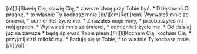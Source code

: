 [ol][li]Sławię Cię, sławię Cię, * zawsze chcę przy Tobie być. * Dziękować Ci pragnę, * to właśnie Ty kochasz mnie.[br/][em]Ref.[/em] Wyrwałeś mnie ze śmierci, * odmieniłeś życie me. * Zmazałeś moje winy, * przebaczyłeś mi mój grzech. * Wyrwałeś mnie ze śmierci, * odmieniłeś życie me. * Od dzisiaj już na zawsze * będę śpiewać Tobie pieśń.[/li][li]Kocham Cię, kocham Cię, * przyjmij dziś miłość mą. * Raduję się w Tobie, * to właśnie Ty kochasz mnie.[/li][/ol]